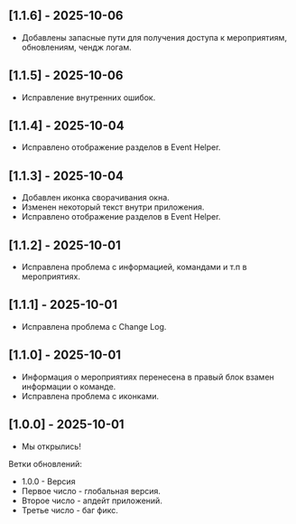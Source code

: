 ## [1.1.6] - 2025-10-06

- Добавлены запасные пути для получения доступа к мероприятиям, обновлениям, чендж логам.

## [1.1.5] - 2025-10-06

- Исправление внутренних ошибок.

## [1.1.4] - 2025-10-04

- Исправлено отображение разделов в Event Helper.

## [1.1.3] - 2025-10-04

- Добавлен иконка сворачивания окна.
- Изменен некоторый текст внутри приложения.
- Исправлено отображение разделов в Event Helper.

## [1.1.2] - 2025-10-01

- Исправлена проблема с информацией, командами и т.п в мероприятиях.

## [1.1.1] - 2025-10-01

- Исправлена проблема с Change Log.

## [1.1.0] - 2025-10-01

- Информация о мероприятиях перенесена в правый блок взамен информации о команде.
- Исправлена проблема с иконками.

## [1.0.0] - 2025-10-01

- Мы открылись!

Ветки обновлений:

- 1.0.0 - Версия
- Первое число - глобальная версия.
- Второе число - апдейт приложений.
- Третье число - баг фикс.
